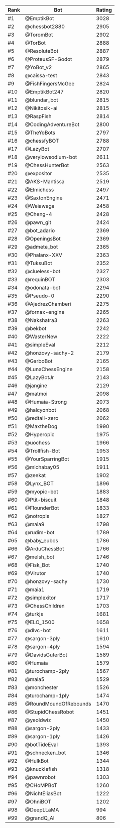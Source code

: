 Rank|Bot|Rating
---|---|---
#1|@EmptikBot|3028
#2|@chessbot2880|2905
#3|@ToromBot|2902
#4|@TorBot|2888
#5|@ResoluteBot|2887
#6|@ProteusSF-Godot|2879
#7|@YoBot_v2|2865
#8|@caissa-test|2843
#9|@FishFingersMcGee|2824
#10|@EmptikBot247|2820
#11|@blundar_bot|2815
#12|@Nikitosik-ai|2815
#13|@RaspFish|2814
#14|@CodingAdventureBot|2800
#15|@TheYoBots|2797
#16|@chessfyBOT|2788
#17|@LazyBot|2707
#18|@verylowsodium-bot|2611
#19|@ChessHunterBot|2563
#20|@expositor|2535
#21|@AKS-Mantissa|2519
#22|@Elmichess|2497
#23|@SaxtonEngine|2471
#24|@Weiawaga|2458
#25|@Cheng-4|2428
#26|@pawn_git|2424
#27|@bot_adario|2369
#28|@OpeningsBot|2369
#29|@admete_bot|2365
#30|@Phalanx-XXV|2363
#31|@TuksuBot|2352
#32|@clueless-bot|2327
#33|@requinBOT|2303
#34|@odonata-bot|2294
#35|@Pseudo-0|2290
#36|@AjedrezChamberi|2275
#37|@fornax-engine|2265
#38|@Nakshatra3|2263
#39|@bekbot|2242
#40|@WasterNew|2222
#41|@simpleEval|2212
#42|@honzovy-sachy-2|2179
#43|@GarboBot|2165
#44|@LunaChessEngine|2158
#45|@LazyBotJr|2143
#46|@jangine|2129
#47|@matmoi|2098
#48|@Humaia-Strong|2073
#49|@halcyonbot|2068
#50|@redtail-zero|2062
#51|@MaxtheDog|1990
#52|@Hyperopic|1975
#53|@uochess|1966
#54|@Trollfish-Bot|1953
#55|@YourSparringBot|1915
#56|@michabay05|1911
#57|@zeekat|1902
#58|@Lynx_BOT|1896
#59|@myopic-bot|1883
#60|@Ptit-biscuit|1848
#61|@FlounderBot|1833
#62|@notropis|1827
#63|@maia9|1798
#64|@rudim-bot|1789
#65|@baby_eubos|1786
#66|@ArduChessBot|1766
#67|@melsh_bot|1746
#68|@Fisk_Bot|1740
#69|@Virutor|1740
#70|@honzovy-sachy|1730
#71|@maia1|1719
#72|@simplexitor|1717
#73|@ChessChildren|1703
#74|@turkjs|1681
#75|@ELO_1500|1658
#76|@dlvc-bot|1611
#77|@sargon-3ply|1610
#78|@sargon-4ply|1594
#79|@DavidsGuterBot|1589
#80|@Humaia|1579
#81|@turochamp-2ply|1567
#82|@maia5|1529
#83|@monchester|1526
#84|@turochamp-1ply|1474
#85|@RoundMoundOfRebounds|1470
#86|@StupidChessRobot|1451
#87|@yeoldwiz|1450
#88|@sargon-2ply|1433
#89|@sargon-1ply|1426
#90|@botTideEval|1393
#91|@schnecken_bot|1346
#92|@HulkBot|1344
#93|@knucklefish|1318
#94|@pawnrobot|1303
#95|@CHoMPBoT|1260
#96|@NichtEliasBot|1222
#97|@OhniBOT|1202
#98|@DeepLLaMA|994
#99|@grandQ_AI|806
